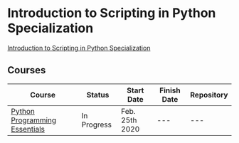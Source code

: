 # Introduction to Scripting in Python Specialization 
[Introduction to Scripting in Python Specialization](https://www.coursera.org/specializations/introduction-scripting-in-python)

## Courses

| Course | Status | Start Date | Finish Date | Repository
-------- | ------ | ---------- | ----------- | ----------
[Python Programming Essentials](https://www.coursera.org/learn/python-programming/home/welcome) | In Progress | Feb. 25th 2020 | --- | ---
